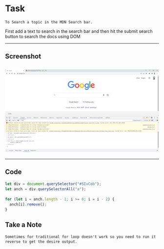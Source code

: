 # Task

    To Search a topic in the MDN Search bar.

First add a text to search in the search bar and then hit the submit search button to search the docs using DOM

---

## Screenshot

## ![Task8](./Google%20-%20Google%20Chrome%2018-10-2022%2013_30_59.png)

---

## Code

```javascript
let div = document.querySelector("#SIvCob");
let anch = div.querySelectorAll("a");

for (let i = anch.length - 1; i >= 0; i = i - 2) {
  anch[i].remove();
}
```

## Take a Note

    Sometimes for traditional for loop doesn't work so you need to run it reverse to get the desire output.
